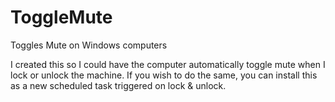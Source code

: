 # ToggleMute
Toggles Mute on Windows computers


I created this so I could have the computer automatically toggle mute when I lock or unlock the machine.  If you wish to do the same, you can install this as a new scheduled task triggered on lock & unlock.